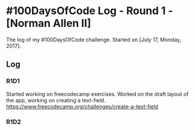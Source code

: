 # #100DaysOfCode Log - Round 1 - [Norman Allen II]

The log of my #100DaysOfCode challenge. Started on [July 17, Monday, 2017].

## Log

### R1D1 
Started working on freecodecamp exercises. Worked on the draft layout of the app, working on creating a text-field. https://www.freecodecamp.org/challenges/create-a-text-field

### R1D2
